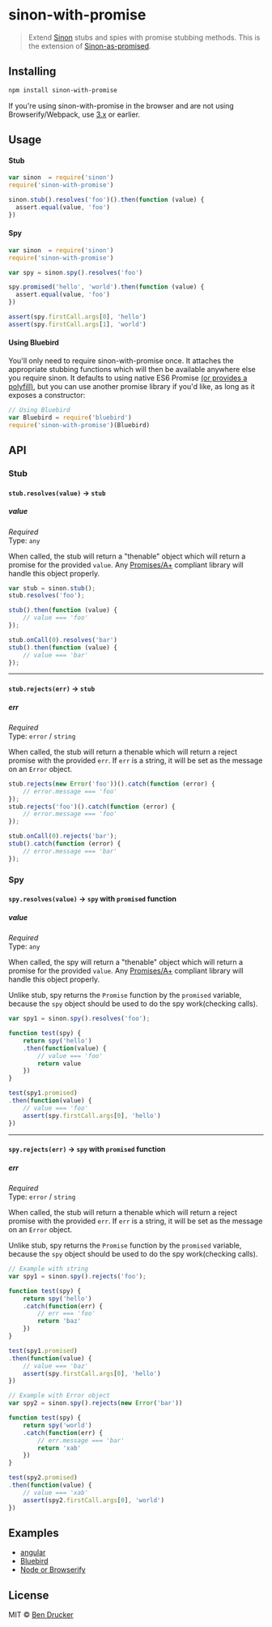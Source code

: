 sinon-with-promise
=================

> Extend [Sinon](https://github.com/cjohansen/sinon.js) stubs and spies with promise stubbing methods.
> This is the extension of [Sinon-as-promised](https://github.com/bendrucker/sinon-as-promised).

## Installing
```sh
npm install sinon-with-promise
```

If you're using sinon-with-promise in the browser and are not using Browserify/Webpack, use [3.x](https://github.com/bendrucker/sinon-as-promised/tree/v3.0.1) or earlier.

## Usage

#### Stub

```js
var sinon  = require('sinon')
require('sinon-with-promise')

sinon.stub().resolves('foo')().then(function (value) {
  assert.equal(value, 'foo')
})
```

#### Spy

```js
var sinon  = require('sinon')
require('sinon-with-promise')

var spy = sinon.spy().resolves('foo')

spy.promised('hello', 'world').then(function (value) {
  assert.equal(value, 'foo')
})

assert(spy.firstCall.args[0], 'hello')
assert(spy.firstCall.args[1], 'world')
```

#### Using Bluebird

You'll only need to require sinon-with-promise once. It attaches the appropriate stubbing functions which will then be available anywhere else you require sinon. It defaults to using native ES6 Promise [(or provides a polyfill)](https://github.com/getify/native-promise-only), but you can use another promise library if you'd like, as long as it exposes a constructor:

```js
// Using Bluebird
var Bluebird = require('bluebird')
require('sinon-with-promise')(Bluebird)
```

## API

### Stub

#### `stub.resolves(value)` -> `stub`


##### value

*Required*  
Type: `any`

When called, the stub will return a "thenable" object which will return a promise for the provided `value`. Any [Promises/A+](https://promisesaplus.com/) compliant library will handle this object properly.

```js
var stub = sinon.stub();
stub.resolves('foo');

stub().then(function (value) {
    // value === 'foo'
});

stub.onCall(0).resolves('bar')
stub().then(function (value) {
    // value === 'bar'
});
```
---

#### `stub.rejects(err)` -> `stub`

##### err

*Required*  
Type: `error` / `string`

When called, the stub will return a thenable which will return a reject promise with the provided `err`. If `err` is a string, it will be set as the message on an `Error` object.

```js
stub.rejects(new Error('foo'))().catch(function (error) {
    // error.message === 'foo'
});
stub.rejects('foo')().catch(function (error) {
    // error.message === 'foo'
});

stub.onCall(0).rejects('bar');
stub().catch(function (error) {
    // error.message === 'bar'
});
```

### Spy

#### `spy.resolves(value)` -> `spy` with `promised` function


##### value

*Required*  
Type: `any`

When called, the spy will return a "thenable" object which will return a promise for the provided `value`. Any [Promises/A+](https://promisesaplus.com/) compliant library will handle this object properly.

Unlike stub, spy returns the `Promise` function by the `promised` variable, because the `spy` object should be used to do the spy work(checking calls).   

```js
var spy1 = sinon.spy().resolves('foo');

function test(spy) {
    return spy('hello')
    .then(function(value) {
        // value === 'foo'
        return value    
    })
}

test(spy1.promised)
.then(function(value) {
    // value === 'foo'
    assert(spy.firstCall.args[0], 'hello')
})
```
---

#### `spy.rejects(err)` -> `spy` with `promised` function

##### err

*Required*  
Type: `error` / `string`

When called, the stub will return a thenable which will return a reject promise with the provided `err`. If `err` is a string, it will be set as the message on an `Error` object.

Unlike stub, spy returns the `Promise` function by the `promised` variable, because the `spy` object should be used to do the spy work(checking calls).

```js
// Example with string
var spy1 = sinon.spy().rejects('foo');

function test(spy) {
    return spy('hello')
    .catch(function(err) {
        // err === 'foo'
        return 'baz'    
    })
}

test(spy1.promised)
.then(function(value) {
    // value === 'baz'
    assert(spy.firstCall.args[0], 'hello')
})

// Example with Error object
var spy2 = sinon.spy().rejects(new Error('bar'))

function test(spy) {
    return spy('world')
    .catch(function(err) {
        // err.message === 'bar'
        return 'xab'    
    })
}

test(spy2.promised)
.then(function(value) {
    // value === 'xab'
    assert(spy2.firstCall.args[0], 'world')
})
```

## Examples

* [angular](https://github.com/bendrucker/sinon-as-promised/tree/master/examples/angular)
* [Bluebird](https://github.com/bendrucker/sinon-as-promised/tree/master/examples/bluebird)
* [Node or Browserify](https://github.com/bendrucker/sinon-as-promised/tree/master/examples/node-browserify)

## License

MIT © [Ben Drucker](http://bendrucker.me)
